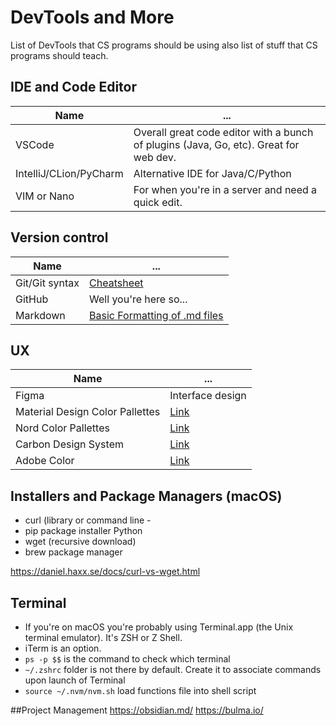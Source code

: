 # DevTools and More
List of DevTools that CS programs should be using also list of stuff that CS programs should teach.




## IDE and Code Editor
| Name | ... |
|-------|---------|
| VSCode  | Overall great code editor with a bunch of plugins (Java, Go, etc). Great for web dev. |
| IntelliJ/CLion/PyCharm | Alternative IDE for Java/C/Python|
| VIM or Nano | For when you're in a server and need a quick edit. |


## Version control
| Name | ... |
|-------|---------|
| Git/Git syntax | [Cheatsheet](https://medium.com/@annamedyukh/the-only-git-cheat-sheet-you-need-9dce3ccc4036) |
| GitHub | Well you're here so... |
| Markdown | [Basic Formatting of .md files](https://docs.github.com/en/github/writing-on-github/basic-writing-and-formatting-syntax) |

## UX
| Name | ... |
|-------|---------|
| Figma | Interface design |
| Material Design Color Pallettes | [Link](https://material.io/design/color/the-color-system.html#tools-for-picking-colors) |
| Nord Color Pallettes | [Link](https://www.nordtheme.com/) |
| Carbon Design System | [Link](https://www.carbondesignsystem.com/) |
| Adobe Color | [Link](https://color.adobe.com/create) |

## Installers and Package Managers (macOS)
- curl (library or command line - 
- pip package installer Python
- wget (recursive download)
- brew package manager


https://daniel.haxx.se/docs/curl-vs-wget.html

## Terminal
- If you're on macOS you're probably using Terminal.app (the Unix terminal emulator). It's ZSH or Z Shell.
- iTerm is an option.
- `ps -p $$` is the command to check which terminal
- `~/.zshrc` folder is not there by default. Create it to associate commands upon launch of Terminal
- `source ~/.nvm/nvm.sh` load functions file into shell script

##Project Management
https://obsidian.md/
https://bulma.io/

